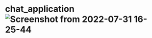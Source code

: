 # chat_application![Screenshot from 2022-07-31 16-25-44](https://user-images.githubusercontent.com/58885049/182022865-0602688d-b0a3-4ee1-8b97-15daa0f7660e.png)

